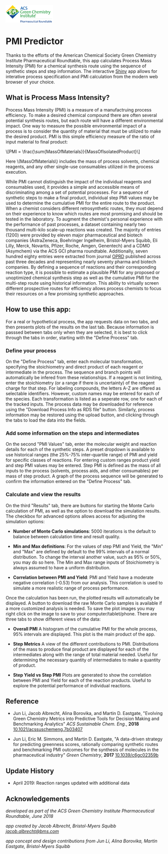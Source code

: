 <img src="ACSGCIPR.png" width=30% height=30%>

# PMI Predictor

Thanks to the efforts of the American Chemical Society Green Chemistry Institute Pharmaceutical Roundtable, this app calculates Process Mass Intensity (PMI) for a chemical synthesis route using the sequence of synthetic steps and step information.  The interactive [Shiny](http://shiny.rstudio.com/) app allows for interative process specification and PMI calculation from the modern web browser of your choice.

## What is Process Mass Intensity?

Process Mass Intensity (PMI) is a measure of a manufactruing process efficiency.  To make a desired chemical compound there are often several potential synthesis routes, but each route will have a different environmental impact.  One way to measure the possible environmental impact of a process is to consider the quantity of material that must be utilized to make the desired product.  PMI is this simple efficiency measure of the ratio of input material to final product:

\\[PMI = \frac{\sum{MassOfMaterials}}{MassOfIsolatedProduct}\\]

Here \\(MassOfMaterials\\) includes the mass of process solvents, chemical reagents, and any other single-use consumables utilized in the process execution.  

While PMI cannot distinguish the impact of the individual reagents and consumables used, it provides a simple and accessible means of discriminating among a set of potential processes. For a sequence of synthetic steps to make a final product, individual step PMI values may be used to determine the cumulative PMI for the entire route to the product.  When a chemist considers different retrosynthetic routes, they must depend on their experience to know which routes are most promising and should be tested in the laboratory. To augment the chemist's personal experience with the performance of past processes, a dataset containing nearly two thousand multi-kilo scale-up reactions was created. The majority of entries (1200) were provided by eleven major pharmaceutical and biotech companies (AstraZeneca, Boehringer Ingelheim, Bristol-Myers Squibb, Eli Lilly, Merck, Novartis, Pfizer, Roche, Amgen, Genentech) and a CDMO (Asymchem) via the ACS GCI pharma roundtable. Additionally, seven hundred eighty entries were extracted from journal [OPRD](https://pubs.acs.org/journal/oprdfk) published across past three decades and representing nearly seventy pharma and biotech companies.  By defining a sequence of reactions and their corresponding reaction type, it is possible to estimate a plausible PMI for any proposed or unoptimized chemical synthesis step as well as the cumulative PMI for the multi-step route using historical information.  This ability to virtually screen different prospective routes for efficiency allows process chemists to focus their resources on a few promising synthetic approaches.

## How to use this app: 

For a real or hypothetical process, the app requests data on two tabs, and then presents plots of the results on the last tab.  Because information is passsed between tabs only when they are selected, it is best to click through the tabs in order, starting with the "Define Process" tab.

### Define your process

On the "Define Process" tab, enter each molecular transformation, specifying the stoichiometry and direct product of each reagent or intermediate in the process. The sequence and branch points will automatically be infered from these relationships. If a reagent is not limiting, enter the stoichiometry (or a range if there is uncertainty) of the reagent charge for that step.  For labeling compounds, the letters A-Z are offered as selectable identifiers.  However, custom names may be entered for each of the species.  Each transformation is listed as a seperate row, one for each of the tracked inputs.  The process data may be downloaded for reference using the "Download Process Info as RDS file" button.  Similarly, process information may be restored using the upload button, and clicking through the tabs to load the data into the fields.

### Add some information on the steps and intermediates

On the second "PMI Values" tab, enter the molecular weight and reaction details for each of the synthetic steps.  A preset dropdown is available to use historical ranges (the 25%-75% inter-quartile range) of PMI and yield for specific classes of reactions.  For entering custom ranges product yield and step PMI values may be entered. Step PMI is defined as the mass of all inputs to the process (solvents, process aids, and other consumables) per mass of step product.  A graph of the process sequence will be generated to confirm the information entered on the "Define Process" tab.

### Calculate and view the results

On the third "Results" tab, there are buttons for starting the Monte Carlo calculation of PMI, as well as the option to download the simulation results.  The checkbox for advanced options allows access for adjusting the simulation options:
 
 - **Number of Monte Carlo simulations**: 5000 iterations is the default to balance between calculation time and result quality.

 - **Min and Max definitions**:  For the values of step PMI and Yield, the "Min" and "Max" are defined by default to the 99% intervals of a normal distribution.  To change the interval another value, such as 95% or 50%, you may do so here.  The Min and Max range inputs of Stoichiometry is always assumed to have a uniform distribution.

 - **Correlation between PMI and Yield**: PMI and Yield have a moderate negative correlation (-0.53) from our analysis.  This correlation is used to simulate a more realistic range of process performance.

Once the calculation has been run, the plotted results will automatically be displayed.  A button to download the raw Monte Carlo samples is available if a more customized analysis is needed.  To save the plot images you may right click on the image to save to your computer/tablet/phone.  There are three tabs to show different views of the data:

 - **Overall PMI** A histogram of the cumulative PMI for the whole process, 95% intervals are displayed.  This plot is the main product of the app.

 - **Step Metrics** A view of the different contributions to PMI.  Distributions of the mass to produce final product are displayed for each of the intermediates along with the range of total material needed.  Useful for determining the necessary quantity of intermediates to make a quantity of product.

 - **Step Yield vs Step PMI** Plots are generated to show the correlation between PMI and Yield for each of the reaction products.  Useful to explore the potential performance of individual reactions.

## Reference

 - Jun Li, Jacob Albrecht, Alina Borovika, and Martin D. Eastgate, "Evolving Green Chemistry Metrics into Predictive Tools for Decision Making and Benchmarking Analytics" *ACS Sustainable Chem. Eng.*, **2018** [10.1021/acssuschemeng.7b03407](https://dx.doi.org/10.1021/acssuschemeng.7b03407)

 -  Jun Li, Eric M. Simmons, and  Martin D. Eastgate, "A data-driven strategy for predicting greenness scores, rationally comparing synthetic routes and benchmarking PMI outcomes for the synthesis of molecules in the pharmaceutical industry" *Green Chemistry*, **2017** [10.1039/c6gc02359b](https://dx.doi.org/10.1039/c6gc02359b)
 
## Update History

 - April 2019: Reaction ranges updated with additional data

## Acknowledgements

*developed as part of the ACS Green Chemistry Institute Pharmaceutical Roundtable, June 2018*

*app created by Jacob Albrecht, Bristol-Myers Squibb jacob.albrecht@bms.com*

*app concept and design contributions from Jun Li, Alina Borovika, Martin Eastgate, Bristol-Myers Squibb*

